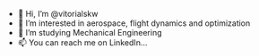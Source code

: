 - 👋 Hi, I’m @vitorialskw
- 👀 I’m interested in aerospace, flight dynamics and optimization
- 🌱 I’m studying Mechanical Engineering
- 📫 You can reach me on LinkedIn...

<!---
vitorialskw/vitorialskw is a ✨ special ✨ repository because its `README.md` (this file) appears on your GitHub profile.
You can click the Preview link to take a look at your changes.
--->
